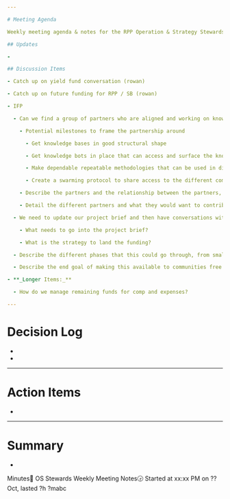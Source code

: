 ```yaml
---

# Meeting Agenda

Weekly meeting agenda & notes for the RPP Operation & Strategy Stewards team.

## Updates

- 

## Discussion Items

- Catch up on yield fund conversation (rowan)

- Catch up on future funding for RPP / SB (rowan)

- IFP

  - Can we find a group of partners who are aligned and working on knowledge base type tings. Then can we coordinate them to come together 

    - Potential milestones to frame the partnership around

      - Get knowledge bases in good structural shape

      - Get knowledge bots in place that can access and surface the knowledge

      - Make dependable repeatable methodologies that can be used in different communities, in a way that can be adapted to each community in a flexible way. To mold itself into their shape. They can run it on their own servers etc. 

      - Create a swarming protocol to share access to the different community knowledge bases

    - Describe the partners and the relationship between the partners, that covers and overview of how governance and allocation of funding would happen. This can be high-level but leverage examples like RPP - leaning on an original IFP Cell as the starting point 

    - Detail the different partners and what they would want to contribute 

  - We need to update our project brief and then have conversations with each of the partners and get their consent to be part of the process.

    - What needs to go into the project brief?

    - What is the strategy to land the funding?

  - Describe the different phases that this could go through, from small funding through to a large (like 1m grant)

  - Describe the end goal of making this available to communities free and opensource 

- **_Longer Items:_**

  - How do we manage remaining funds for comp and expenses?

---
```


# Decision Log

- 

- 

---

# Action Items

- 

---

# Summary

- 

Minutes📝 OS Stewards Weekly Meeting Notes🕞 Started at xx:xx PM on ?? Oct, lasted ?h ?mabc
